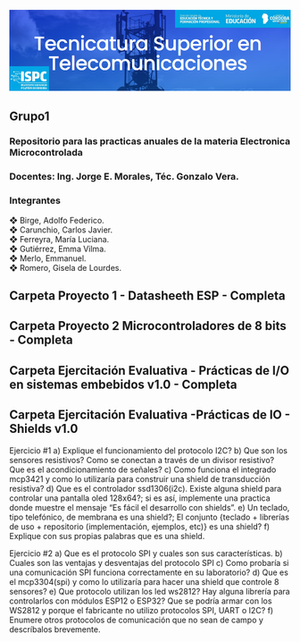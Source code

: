 ![alt text](https://github.com/EMTSTISPC/Grupo1/blob/main/logo.PNG)
## Grupo1
### **Repositorio para las practicas anuales de la materia Electronica Microcontrolada**

### **Docentes: Ing. Jorge E. Morales, Téc. Gonzalo Vera.**


### **Integrantes**

❖ Birge, Adolfo Federico.<br />
❖ Carunchio, Carlos Javier.<br />
❖ Ferreyra, María Luciana.<br />
❖ Gutiérrez, Emma Vilma.<br />
❖ Merlo, Emmanuel.<br />
❖ Romero, Gisela de Lourdes.<br />

## **Carpeta Proyecto 1 - Datasheeth ESP - Completa**

## **Carpeta Proyecto 2 Microcontroladores de 8 bits - Completa**

## **Carpeta Ejercitación Evaluativa - Prácticas de I/O en sistemas embebidos v1.0 - Completa**

## **Carpeta Ejercitación Evaluativa -Prácticas de IO -  Shields v1.0**

Ejercicio #1 
a) Explique el funcionamiento del protocolo I2C? 
b) Que son los sensores resistivos? Como se conectan a través de un divisor 
resistivo? Que es el acondicionamiento de señales? 
c) Como funciona el integrado mcp3421 y como lo utilizaría para construir una 
shield de transducción resistiva? 
d) Que es el controlador ssd1306(i2c). Existe alguna shield para controlar una 
pantalla oled 128x64?; si es así, implemente una practica donde muestre el 
mensaje “Es fácil el desarrollo con shields”. 
e) Un teclado, tipo telefónico, de membrana es una shield?; El conjunto {teclado + 
librerías de uso + repositorio (implementación, ejemplos, etc)} es una shield? 
f) Explique con sus propias palabras que es una shield. 

Ejercicio #2 
a) Que es el protocolo SPI y cuales son sus características. 
b) Cuales son las ventajas y desventajas del protocolo SPI 
c) Como probaría si una comunicación SPI funciona correctamente en su 
laboratorio? 
d) Que es el mcp3304(spi) y como lo utilizaría para hacer una shield que controle 8 
sensores? 
e) Que protocolo utilizan los led ws2812? Hay alguna librería para controlarlos con 
módulos ESP12 o ESP32? Que se podría armar con los WS2812 y porque el 
fabricante no utilizo protocolos SPI, UART o I2C? 
f) Enumere otros protocolos de comunicación que no sean de campo y descríbalos 
brevemente.